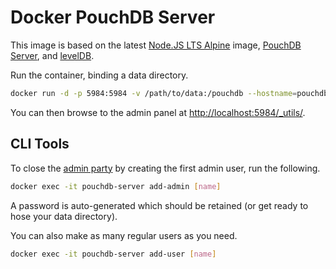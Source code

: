 # Docker PouchDB Server

This image is based on the latest [Node.JS LTS Alpine](https://hub.docker.com/_/node/) image, [PouchDB Server](https://github.com/pouchdb/pouchdb-server), and [levelDB](https://github.com/google/leveldb).

Run the container, binding a data directory.

```sh
docker run -d -p 5984:5984 -v /path/to/data:/pouchdb --hostname=pouchdb-server --name=pouchdb-server eingressio/pouchdb-server
```

You can then browse to the admin panel at [http://localhost:5984/_utils/](http://localhost:5984/_utils/).

## CLI Tools

To close the [admin party](http://guide.couchdb.org/draft/security.html#party) by creating the first admin user, run the following.

```sh
docker exec -it pouchdb-server add-admin [name]
```

A password is auto-generated which should be retained (or get ready to hose your data directory).

You can also make as many regular users as you need.

```sh
docker exec -it pouchdb-server add-user [name]
```
